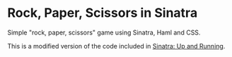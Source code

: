 # Rock, Paper, Scissors in Sinatra

Simple "rock, paper, scissors" game using Sinatra, Haml and CSS.

This is a modified version of the code included in [Sinatra: Up and Running](http://shop.oreilly.com/product/0636920019664.do).